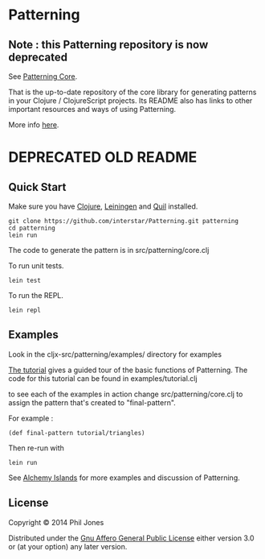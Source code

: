 # Patterning

## **Note : this Patterning repository is now deprecated**

See [Patterning Core](https://github.com/interstar/Patterning-Core). 

That is the up-to-date repository of the core library for generating patterns in your Clojure / ClojureScript projects. Its README also has links to other important resources and ways of using Patterning.

More info [here](http://sdi.thoughtstorms.info/?p=901).

# DEPRECATED OLD README #


## Quick Start
Make sure you have [Clojure](http://clojure.org/), [Leiningen](http://leiningen.org/) and [Quil](https://github.com/quil/) installed.

    git clone https://github.com/interstar/Patterning.git patterning
    cd patterning
    lein run

The code to generate the pattern is in src/patterning/core.clj

To run unit tests.

    lein test
   
To run the REPL.

    lein repl


## Examples
Look in the cljx-src/patterning/examples/ directory for examples

[The tutorial](http://alchemyislands.com/tutorial/tutorial.html) gives a guided tour of the basic functions of Patterning. The code for this tutorial can be found in examples/tutorial.clj

to see each of the examples in action change src/patterning/core.clj to assign the pattern that's created to "final-pattern".

For example : 

    (def final-pattern tutorial/triangles)


Then re-run with 

    lein run


See [Alchemy Islands](http://alchemyislands.com) for more examples and discussion of Patterning.

## License

Copyright © 2014 Phil Jones

Distributed under the [Gnu Affero General Public License](http://www.gnu.org/licenses/agpl.html) 
either version 3.0 or (at your option) any later version.
